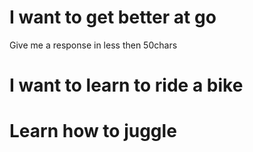 # I want to get better at go
Give me a response in less then 50chars

# I want to learn to ride a bike


# Learn how to juggle
